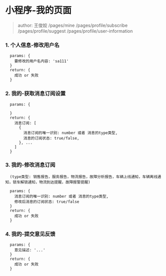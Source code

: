 
# 小程序-我的页面
> author: 王俊姣
> /pages/mine
> /pages/profile/subscribe
> /pages/profile/suggest
> /pages/profile/user-information


### 1. 个人信息-修改用户名

  ```
    params: {
      要修改的用户名内容: 'sa111'
    }
    return: {
      成功 or 失败
    }
  ```


### 2. 我的-获取消息订阅设置

  ```
    params: {

    }
    return: {
      消息订阅: [
        {
          消息订阅的唯一识别: number 或者 消息的type类型,
          消息的订阅状态: true/false,
        }, ...
      ]
    }
  ```


### 3. 我的-修改消息订阅

  ```
    (type类型: 销售报告，服务报告，物流报告，故障分析报告，车辆上线通知，车辆离线通知，锁车解锁通知，物流到达提醒，故障报警提醒)

    params: {
      消息订阅的唯一识别: number 或者 消息的type类型,
      修改后消息的订阅状态: true/false
    }
    return: {
      成功 or 失败
    }
  ```


### 4. 我的-提交意见反馈

  ```
    params: {
      意见描述: '...'
    }
    return: {
      成功 or 失败
    }
  ```
